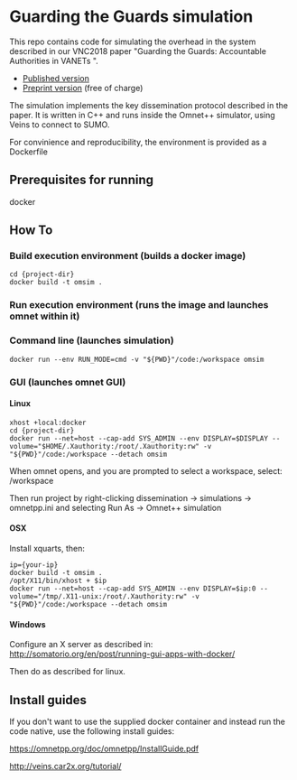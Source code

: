 # Guarding the Guards simulation
This repo contains code for simulating the overhead in the system described in our VNC2018 paper "Guarding the Guards: Accountable Authorities in VANETs
".

 * [Published version](https://ieeexplore.ieee.org/abstract/document/8628329)
 * [Preprint version](http://portal.research.lu.se/portal/files/53740796/LUP_gtg_short_3_.pdf) (free of charge)

The simulation implements the key dissemination protocol described in the paper. It is written in C++ and runs inside the Omnet++ simulator, using Veins to connect to SUMO.

For convinience and reproducibility, the environment is provided as a Dockerfile

## Prerequisites for running

docker

## How To

### Build execution environment (builds a docker image)

    cd {project-dir}
    docker build -t omsim .

### Run execution environment (runs the image and launches omnet within it)

### Command line (launches simulation)

    docker run --env RUN_MODE=cmd -v "${PWD}"/code:/workspace omsim

### GUI (launches omnet GUI)

#### Linux

    xhost +local:docker
    cd {project-dir}
    docker run --net=host --cap-add SYS_ADMIN --env DISPLAY=$DISPLAY --volume="$HOME/.Xauthority:/root/.Xauthority:rw" -v "${PWD}"/code:/workspace --detach omsim

When omnet opens, and you are prompted to select a workspace, select:
    /workspace

<!---
[TODO is this still needed?]
fix paths for makemake according to fixpath.png

make clean (important)

build project
--->

Then run project by right-clicking dissemination -> simulations -> omnetpp.ini and selecting Run As -> Omnet++ simulation

#### OSX
Install xquarts, then:

    ip={your-ip}
    docker build -t omsim .
    /opt/X11/bin/xhost + $ip
    docker run --net=host --cap-add SYS_ADMIN --env DISPLAY=$ip:0 --volume="/tmp/.X11-unix:/root/.Xauthority:rw" -v "${PWD}"/code:/workspace --detach omsim

#### Windows
Configure an X server as described in:
http://somatorio.org/en/post/running-gui-apps-with-docker/

Then do as described for linux.

## Install guides 
If you don't want to use the supplied docker container and instead run the code native, use the following install guides:

https://omnetpp.org/doc/omnetpp/InstallGuide.pdf

http://veins.car2x.org/tutorial/

